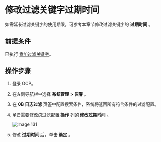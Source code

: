修改过滤关键字过期时间 
================================

如需延长过滤关键字的使用期限，可参考本章节修改过滤关键字的 **过期时间** 。

前提条件 
-------------------------

已执行 [添加过滤关键字](../10.alert-management/17.ob-log-filtering-1.md)。

操作步骤 
-------------------------

1. 登录 OCP。

   

2. 在左侧导航栏中选择 **系统管理** **\>** **告警** 。

   

3. 在 **OB 日志过滤** 页签中配置搜索条件，系统将返回所有符合条件的过滤配置。

   

4. 单击需要修改的过滤配置 **操作** 列的 **修改过期时间** 。

   ![Image 131](https://help-static-aliyun-doc.aliyuncs.com/assets/img/zh-CN/1091988461/p426029.png)
   

5. 修改 **过期时间** 后，单击 **确定** 。

   



